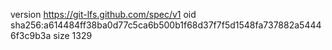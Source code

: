 version https://git-lfs.github.com/spec/v1
oid sha256:a614484ff38ba0d77c5ca6b500b1f68d37f7f5d1548fa737882a54446f3c9b3a
size 1329
